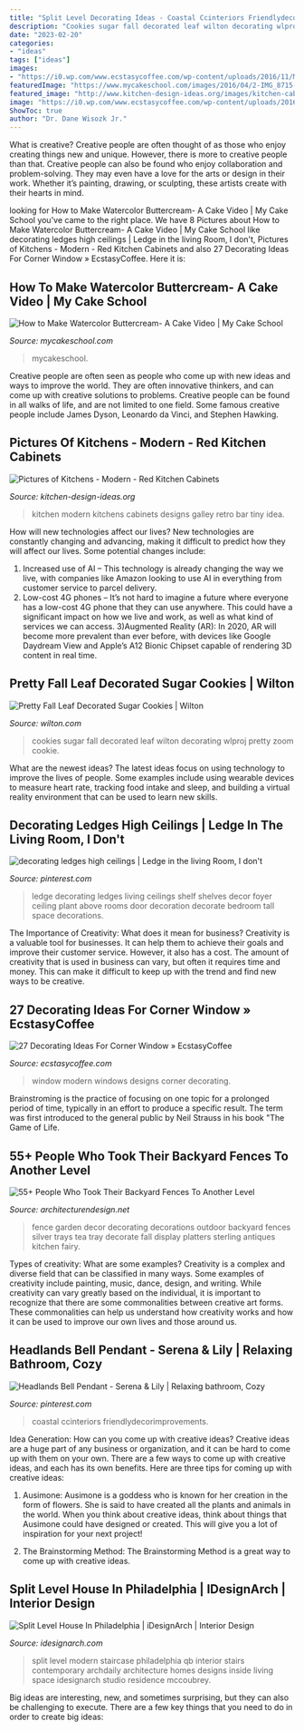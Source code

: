 ```yaml
---
title: "Split Level Decorating Ideas - Coastal Ccinteriors Friendlydecorimprovements"
description: "Cookies sugar fall decorated leaf wilton decorating wlproj pretty zoom cookie"
date: "2023-02-20"
categories:
- "ideas"
tags: ["ideas"]
images:
- "https://i0.wp.com/www.ecstasycoffee.com/wp-content/uploads/2016/11/Modern-Windows-Designs.jpg?resize=750%2C499"
featuredImage: "https://www.mycakeschool.com/images/2016/04/2-IMG_8715-780x1138.jpg"
featured_image: "http://www.kitchen-design-ideas.org/images/kitchen-cabinets-modern-red-028-s38818513x2-photo-print-small.jpg"
image: "https://i0.wp.com/www.ecstasycoffee.com/wp-content/uploads/2016/11/Modern-Windows-Designs.jpg?resize=750%2C499"
ShowToc: true
author: "Dr. Dane Wisozk Jr."
---
```



What is creative?
Creative people are often thought of as those who enjoy creating things new and unique. However, there is more to creative people than that. Creative people can also be found who enjoy collaboration and problem-solving. They may even have a love for the arts or design in their work. Whether it’s painting, drawing, or sculpting, these artists create with their hearts in mind.

	

		
looking for How to Make Watercolor Buttercream- A Cake Video | My Cake School you've came to the right place. We have 8 Pictures about How to Make Watercolor Buttercream- A Cake Video | My Cake School like decorating ledges high ceilings | Ledge in the living Room, I don&#039;t, Pictures of Kitchens - Modern - Red Kitchen Cabinets and also 27 Decorating Ideas For Corner Window » EcstasyCoffee. Here it is:
		
    
## How To Make Watercolor Buttercream- A Cake Video | My Cake School

<img loading=lazy src="https://www.mycakeschool.com/images/2016/04/2-IMG_8715-780x1138.jpg" onerror="this.onerror=null;this.src='https://tse2.mm.bing.net/th?id=OIP.RA9smrS8ZXw7H0RkTISmBQHaKz&amp;pid=15.1';" alt="How to Make Watercolor Buttercream- A Cake Video | My Cake School">

_Source: mycakeschool.com_

>mycakeschool. 

	

Creative people are often seen as people who come up with new ideas and ways to improve the world. They are often innovative thinkers, and can come up with creative solutions to problems. Creative people can be found in all walks of life, and are not limited to one field. Some famous creative people include James Dyson, Leonardo da Vinci, and Stephen Hawking.

    
## Pictures Of Kitchens - Modern - Red Kitchen Cabinets

<img loading=lazy src="http://www.kitchen-design-ideas.org/images/kitchen-cabinets-modern-red-028-s38818513x2-photo-print-small.jpg" onerror="this.onerror=null;this.src='https://tse3.mm.bing.net/th?id=OIP.buTQRN24VBx_KeIlbYa42gHaFj&amp;pid=15.1';" alt="Pictures of Kitchens - Modern - Red Kitchen Cabinets">

_Source: kitchen-design-ideas.org_

>kitchen modern kitchens cabinets designs galley retro bar tiny idea. 

	

How will new technologies affect our lives?
New technologies are constantly changing and advancing, making it difficult to predict how they will affect our lives. Some potential changes include: 
1) Increased use of AI – This technology is already changing the way we live, with companies like Amazon looking to use AI in everything from customer service to parcel delivery. 
2) Low-cost 4G phones – It’s not hard to imagine a future where everyone has a low-cost 4G phone that they can use anywhere. This could have a significant impact on how we live and work, as well as what kind of services we can access. 
3)Augmented Reality (AR): In 2020, AR will become more prevalent than ever before, with devices like Google Daydream View and Apple’s A12 Bionic Chipset capable of rendering 3D content in real time.

    
## Pretty Fall Leaf Decorated Sugar Cookies | Wilton

<img loading=lazy src="https://www.wilton.com/dw/image/v2/AAWA_PRD/on/demandware.static/-/Sites-wilton-project-master/default/dwc458e639/images/project/WLPROJ-8695/WLPROJ-8695-fall-leaf-decorated-sugar-cookies.jpg?sw=1440&amp;sh=750&amp;sm=fit" onerror="this.onerror=null;this.src='https://tse4.mm.bing.net/th?id=OIP.akWCaoY_WGIGompxH-J_AQHaHa&amp;pid=15.1';" alt="Pretty Fall Leaf Decorated Sugar Cookies | Wilton">

_Source: wilton.com_

>cookies sugar fall decorated leaf wilton decorating wlproj pretty zoom cookie. 

	

What are the newest ideas?
The latest ideas focus on using technology to improve the lives of people. Some examples include using wearable devices to measure heart rate, tracking food intake and sleep, and building a virtual reality environment that can be used to learn new skills.

    
## Decorating Ledges High Ceilings | Ledge In The Living Room, I Don&#039;t

<img loading=lazy src="https://i.pinimg.com/736x/5d/ec/bf/5decbf261d7c764a6fa7a9e4ecb4665b--ledge-decorations-decorating-ledges.jpg?b=t" onerror="this.onerror=null;this.src='https://tse2.mm.bing.net/th?id=OIP.NrLLkgFKi0gCgR_UKy8ZsgHaJ4&amp;pid=15.1';" alt="decorating ledges high ceilings | Ledge in the living Room, I don&#039;t">

_Source: pinterest.com_

>ledge decorating ledges living ceilings shelf shelves decor foyer ceiling plant above rooms door decoration decorate bedroom tall space decorations. 

	

The Importance of Creativity: What does it mean for business?
Creativity is a valuable tool for businesses. It can help them to achieve their goals and improve their customer service. However, it also has a cost. The amount of creativity that is used in business can vary, but often it requires time and money. This can make it difficult to keep up with the trend and find new ways to be creative.

    
## 27 Decorating Ideas For Corner Window » EcstasyCoffee

<img loading=lazy src="https://i0.wp.com/www.ecstasycoffee.com/wp-content/uploads/2016/11/Modern-Windows-Designs.jpg?resize=750%2C499" onerror="this.onerror=null;this.src='https://tse3.mm.bing.net/th?id=OIP.NgSRDDx5R0vuOu2959wjGQHaE7&amp;pid=15.1';" alt="27 Decorating Ideas For Corner Window » EcstasyCoffee">

_Source: ecstasycoffee.com_

>window modern windows designs corner decorating. 

	

Brainstroming is the practice of focusing on one topic for a prolonged period of time, typically in an effort to produce a specific result. The term was first introduced to the general public by Neil Strauss in his book "The Game of Life.

    
## 55+ People Who Took Their Backyard Fences To Another Level

<img loading=lazy src="http://cdn.architecturendesign.net/wp-content/uploads/2016/04/AD-Garden-Fence-Decor-Ideas-48.jpg" onerror="this.onerror=null;this.src='https://tse2.mm.bing.net/th?id=OIP.KPtrSLguYHlnbyu6jr-TgAHaLK&amp;pid=15.1';" alt="55+ People Who Took Their Backyard Fences To Another Level">

_Source: architecturendesign.net_

>fence garden decor decorating decorations outdoor backyard fences silver trays tea tray decorate fall display platters sterling antiques kitchen fairy. 

	

Types of creativity: What are some examples?
Creativity is a complex and diverse field that can be classified in many ways. Some examples of creativity include painting, music, dance, design, and writing. While creativity can vary greatly based on the individual, it is important to recognize that there are some commonalities between creative art forms. These commonalities can help us understand how creativity works and how it can be used to improve our own lives and those around us.

    
## Headlands Bell Pendant - Serena &amp; Lily | Relaxing Bathroom, Cozy

<img loading=lazy src="https://i.pinimg.com/736x/13/68/35/136835906443adebb920bd78ccd294a0.jpg" onerror="this.onerror=null;this.src='https://tse2.mm.bing.net/th?id=OIP.o_OHkypC8Kv6ZU86i27OIAHaI6&amp;pid=15.1';" alt="Headlands Bell Pendant - Serena &amp; Lily | Relaxing bathroom, Cozy">

_Source: pinterest.com_

>coastal ccinteriors friendlydecorimprovements. 

	

Idea Generation: How can you come up with creative ideas?
Creative ideas are a huge part of any business or organization, and it can be hard to come up with them on your own. There are a few ways to come up with creative ideas, and each has its own benefits. Here are three tips for coming up with creative ideas:
1. Ausimone: Ausimone is a goddess who is known for her creation in the form of flowers. She is said to have created all the plants and animals in the world. When you think about creative ideas, think about things that Ausimone could have designed or created. This will give you a lot of inspiration for your next project!

2. The Brainstorming Method: The Brainstorming Method is a great way to come up with creative ideas.

    
## Split Level House In Philadelphia | IDesignArch | Interior Design

<img loading=lazy src="http://www.idesignarch.com/wp-content/uploads/Split-Level-House_9.jpg" onerror="this.onerror=null;this.src='https://tse2.mm.bing.net/th?id=OIP.hosxgpO3cxOY8AN4FRjYLAHaJ4&amp;pid=15.1';" alt="Split Level House In Philadelphia | iDesignArch | Interior Design">

_Source: idesignarch.com_

>split level modern staircase philadelphia qb interior stairs contemporary archdaily architecture homes designs inside living space idesignarch studio residence mccoubrey. 

	

Big ideas are interesting, new, and sometimes surprising, but they can also be challenging to execute. There are a few key things that you need to do in order to create big ideas:

